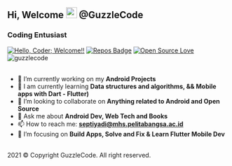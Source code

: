 ## Hi, Welcome <img src="https://media.giphy.com/media/hvRJCLFzcasrR4ia7z/giphy.gif" width="25px"> @GuzzleCode

### Coding Entusiast

[![Hello, Coder; Welcome!!](https://img.shields.io/badge/Hello,Coder!-Welcome-orange.svg?style=flat&logo=github)](https://github.com/guzzlecode/guzzlecode) 
[![Repos Badge](https://badges.pufler.dev/repos/guzzlecode)](https://github.com/guzzlecode?tab=repositories)
[![Open Source Love](https://badges.frapsoft.com/os/v2/open-source.svg?v=103)](https://github.com/guzzlecode/)
<a> <img src="https://komarev.com/ghpvc/?username=guzzlecode&label=Profile%20views&color=00ff00&style=flat-circle" alt="guzzlecode" /> </a>
<br /><br />
- 🔭 I’m currently working on my **Android Projects**
- 🧠 I am currently learning **Data structures and algorithms, && Mobile apps with Dart - Flutter)**
- 👯 I’m looking to collaborate on **Anything related to Android and Open Source**
- 💬 Ask me about **Android Dev, Web Tech and Books**
- 📫 How to reach me: **septiyadi@mhs.pelitabangsa.ac.id**
- 🎯 I’m focusing on **Build Apps, Solve and Fix & Learn Flutter Mobile Dev**
<br />
2021 © Copyright GuzzleCode. All right reserved.
